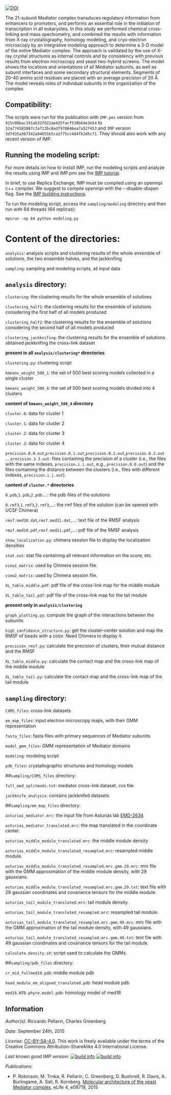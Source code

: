 [![DOI](https://zenodo.org/badge/doi/10.5281/zenodo.160593.svg)](http://dx.doi.org/10.5281/zenodo.160593) 

The 21-subunit Mediator complex transduces regulatory information from
enhancers to promoters, and performs an essential role in the initiation
of transcription in all eukaryotes. In this study we performed chemical
cross-linking and mass spectrometry, and combined the results with information
from X-ray crystallography, homology modeling, and cryo-electron microscopy
by an integrative modeling approach to determine a 3-D model of the entire
Mediator complex. The approach is validated by the use of X-ray crystal
structures as internal controls and by consistency with previous results
from electron microscopy and yeast two-hybrid screens. The model shows the
locations and orientations of all Mediator subunits, as well as subunit
interfaces and some secondary structural elements. Segments of 20-40 amino
acid residues are placed with an average precision of 20 Å. The model reveals
roles of individual subunits in the organization of the complex. 

## Compatibility:

The scripts were run for the publication with `IMP.pmi` version from `915c00bac191ab32f022ae425facf538b64e3e54` to `32a774583007c3a7135c8adf970846ea7a52f453` and `IMP` version `3d7d35a367342a94655b5ca2f75cc4d4fb2d5c71`. They should also
work with any recent version of IMP.

## Running the modeling script:

For more details on how to install IMP, run the modeling scripts and analyze
the results using IMP and IMP.pmi see the
[IMP tutorial](https://integrativemodeling.org/nightly/doc/manual/rnapolii_stalk.html).

In brief, to use Replica Exchange, IMP must be compiled using an openmpi c++ compiler. We suggest to compile openmpi with the --disable-dlopen flag. See the [IMP building instructions](https://integrativemodeling.org/nightly/doc/html/installation.html).

To run the modeling script, access the `sampling/modeling` directory
and then run with 64 threads (64 replicas):

    mpirun -np 64 python modeling.py


# Content of the directories:

`analysis`: analysis scripts and clustering results of the whole ensemble of solutions, the two ensemble halves, and the jackknifing

`sampling`: sampling and modeling scripts, all input data


## `analysis` directory:

`clustering`: the clustering results for the whole ensemble of solutions

`clustering_half1`: the clustering results for the ensemble of solutions considering the first half of all models produced

`clustering_half2`: the clustering results for the ensemble of solutions considering the second half of all models produced

`clustering_jackknifing`: the clustering results for the ensemble of solutions obtained jackknifing the cross-link dataset

**present in all `analysis/clustering*` directories**

`clustering.py`: clustering script

`kmeans_weight_500_1`: the set of 500 best scoring models collected in a single cluster

`kmeans_weight_500_4`: the set of 500 best scoring models divided into 4 clusters

**content of `kmeans_weight_500_4` directory**

`cluster.0`: data for cluster 1

`cluster.1`: data for cluster 2

`cluster.2`: data for cluster 3

`cluster.3`: data for cluster 4

`precision.0.0.out`,`precision.0.1.out`,`precision.0.2.out`,`precision.0.3.out` ... `precision.3.3.out`: files containing the precision of a cluster (i.e., the files with the same indexes, `precision.i.i.out`, e.g., `precision.0.0.out`) and the files containing the distance between the clusters (i.e., files with different indexes, `precision.i.j.out`).
		
**content of `cluster.*` directories**

`0.pdb`,`1.pdb`,`2.pdb`....: the pdb files of the solutions

`0.rmf3`,`1.rmf3`,`2.rmf3`,...: the rmf files of the solution (can be opened with UCSF Chimera)

`rmsf.med10.dat`,`rmsf.med11.dat`,...: text file of the RMSF analysis

`rmsf.med10.pdf`,`rmsf.med11.pdf`,...: pdf file of the RMSF analysis

`show_localization.py`: chimera session file to display the localization densities

`stat.out`: stat file containing all relevant information on the score, etc.

`view1_matrix`: used by Chimera session file.

`view2_matrix`: used by Chimera session file.

`XL_table_middle.pdf`: pdf file of the cross-link map for the middle module

`XL_table_tail.pdf`: pdf file of the cross-link map for the tail module

**present only in `analysis/clustering`**

`graph_plotting.py`: compute the graph of the interactions between the subunits

`high_confidence_structure.py`: get the cluster-center solution and map the RMSF of beads with a color. Need Chimera to display it.

`precision_rmsf.py`: calculate the precision of clusters, their mutual distance and the RMSF

`XL_table_middle.py`: calculate the contact map and the cross-link map of the middle module

`XL_table_tail.py`: calculate the contact map and the cross-link map of the tail module

		
## `sampling` directory:

`CXMS_files`: cross-link datasets

`em_map_files`: input electron microscopy maps, with their GMM representation

`fasta_files`: fasta files with primary sequences of Mediator subunits

`model_gmm_files`: GMM representation of Mediator domains

`modeling`: modeling script

`pdb_files`: crystallographic structures and homology models

##`sampling/CXMS_files` directory:

`full_med_splitmods.txt`: mediator cross-link dataset, cvs file.

`jackknife_analysis`: contains jackknifed datasets 

##`sampling/em_map_files` directory:

`asturias_mediator.mrc`: the input file from Asturias lab [EMD-2634](http://www.ebi.ac.uk/pdbe/entry/EMD-2634)

`asturias_mediator_translated.mrc`: the map translated in the coordinate center.

`asturias_middle_module_translated.mrc`: the middle module density

`asturias_middle_module_translated_resampled.mrc`: resampled middle module.

`asturias_middle_module_translated_resampled.mrc.gmm.29.mrc`: mrc file with the GMM approximation of the middle module density, with 29 gaussians.

`asturias_middle_module_translated_resampled.mrc.gmm.29.txt`: text file with 29 gaussian coordinates and covariance tensors for the middle module.

`asturias_tail_module_translated.mrc`: tail module density.

`asturias_tail_module_translated_resampled.mrc`: resampled tail module.

`asturias_tail_module_translated_resampled.mrc.gmm.49.mrc`: mrc file with the GMM approximation of the tail module density, with 49 gaussians.

`asturias_tail_module_translated_resampled.mrc.gmm.49.txt`: text file with 49 gaussian coordinates and covariance tensors for the tail module.

`calculate.density.sh`: script used to calculate the GMMs.

##`sampling/pdb_files` directory:

`cr_mid_fullmed10.pdb`: middle module pdb

`head_module_em_aligned_translated.pdb`: head module pdb

`med16.NTD.phyre.model.pdb`: homology model of med16


## Information

_Author(s)_: Riccardo Pellarin, Charles Greenberg

_Date_: September 24th, 2015

_License_: [CC-BY-SA-4.0](https://creativecommons.org/licenses/by-sa/4.0/legalcode).
This work is freely available under the terms of the Creative Commons
Attribution-ShareAlike 4.0 International License.

_Last known good IMP version_: [![build info](https://integrativemodeling.org/systems/?sysstat=18&branch=master)](https://integrativemodeling.org/systems/) [![build info](https://integrativemodeling.org/systems/?sysstat=18&branch=develop)](https://integrativemodeling.org/systems/)

_Publications_:
 - P. Robinson, M. Trnka, R. Pellarin, C. Greenberg, D. Bushnell, R. Davis,
   A. Burlingame, A. Sali, R. Kornberg. [Molecular architecture of the yeast Mediator complex](https://www.ncbi.nlm.nih.gov/pubmed/26402457), eLife 4, e08719, 2015
